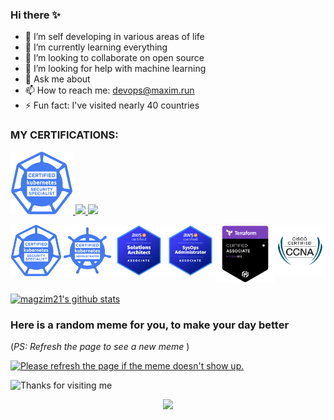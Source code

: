 ### Hi there ✨

- 🔭 I’m self developing in various areas of life
- 🌱 I’m currently learning everything
- 👯 I’m looking to collaborate on open source
- 🤔 I’m looking for help with machine learning
- 💬 Ask me about 
- 📫 How to reach me: devops@maxim.run
- ⚡ Fun fact: I've visited nearly 40 countries


### MY CERTIFICATIONS:
<p float="left">
  <a href="https://www.credly.com/badges/02c46ac5-e5e7-4ec5-8d2b-6c51747aea71"><img src="cks.png" width="100" />
  <img src="/img2.png" width="100" /> 
  <img src="/img3.png" width="100" />
</p>
<div style="display:flex;flex-direction:row">
        <a href="https://www.credly.com/badges/02c46ac5-e5e7-4ec5-8d2b-6c51747aea71">
		    <img src="cks.png" width="fit-content">
        </a>
        <a href="https://www.credly.com/badges/7220b087-a882-40a1-9a30-1bc5c4bb92b2">
		    <img src="cka.png" width="fit-content">
        </a>
        <a href="https://www.credly.com/badges/6ba908bc-aadd-4bf4-8a92-e5ea4175feba">
		    <img src="aws-sa.png" width="fit-content">
        </a>
        <a href="https://www.credly.com/badges/abf724e3-9bad-42fc-a05c-be785c9ae94f">
		    <img src="aws-sysops.png" width="fit-content">
        </a>
        <a href="https://www.credly.com/badges/b2892ae3-039f-458b-856c-1dc9ef75318c">
		    <img src="hashi-terraform.png" width="fit-content">
        </a>
        <a href="https://www.credly.com/badges/a2e77d85-576a-4c17-8d75-b696410da6b5">
		    <img src="cisco-ccna.png" width="fit-content">
        </a>
</div>


<p align="left">
  <a href="https://github.com/magzim21"><img src="https://github-readme-stats.vercel.app/api?username=magzim21&hide_border=true&show_icons=true&theme=cobalt" alt="magzim21's github stats"></a>
</p>





### Here is a random meme for you, to make your day better
(*PS: Refresh the page to see a new meme*  )

<a href="https://github.com/techytushar/random-memer"><img src='https://random-memer.herokuapp.com/' title="Meme" alt="Please refresh the page if the meme doesn't show up." height="400"></a>

<img height="120" alt="Thanks for visiting me" width="100%" src="https://raw.githubusercontent.com/BrunnerLivio/brunnerlivio/master/images/marquee.svg" />
<p align="center">

<p align="center">
  <img src="https://capsule-render.vercel.app/api?type=waving&color=gradient&height=60&section=footer&width=100"/>
</p>